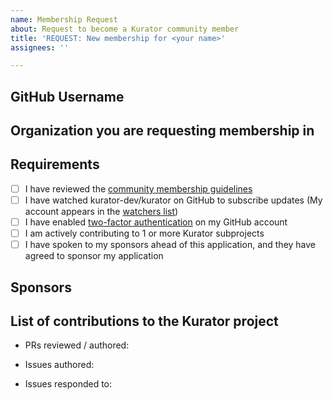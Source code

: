 ```yaml
---
name: Membership Request
about: Request to become a Kurator community member
title: 'REQUEST: New membership for <your name>'
assignees: ''

---
```


## GitHub Username
<!-- your github handle here -->

## Organization you are requesting membership in
<!-- The organization name here -->

## Requirements

- [ ] I have reviewed the [community membership guidelines]
- [ ] I have watched kurator-dev/kurator on GitHub to subscribe updates (My account appears in the [watchers list])
- [ ] I have enabled [two-factor authentication] on my GitHub account
- [ ] I am actively contributing to 1 or more Kurator subprojects
- [ ] I have spoken to my sponsors ahead of this application, and they have agreed to sponsor my application

## Sponsors
<!--
  List github handle of your sponsors.
  Two sponsors is enough, but better from different companies/organizations.
-->

## List of contributions to the Kurator project
- PRs reviewed / authored:

- Issues authored:

- Issues responded to:


<!-- Please don't edit the following lines -->
[community membership guidelines]: https://github.com/kurator-dev/kurator/community/membership/community-membership.md
[watchers list]: https://github.com/kurator-dev/kurator/watchers
[two-factor authentication]: https://help.github.com/en/github/authenticating-to-github/about-two-factor-authentication

